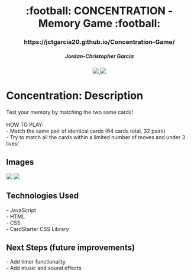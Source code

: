 <div align="center">
   <h1>:football: CONCENTRATION - Memory Game :football:</h1>
   <h3>https://jctgarcia20.github.io/Concentration-Game/</h3>
   <h5> Jordan-Christopher Garcia </h5>                             
   <a href="linkedin.com/in/jctgarcia20" target="_blank">
      <img src="https://img.shields.io/badge/-linkedin.com/in/user-blue?style=flat&``logo=Linkedin&logoColor=white">
   </a> 
   <a href="jctgarcia20@gmail.com" target="_blank">
      <img src="https://img.shields.io/badge/-user@gmail.com-c14438?style=flat&logo=Gmail&``logoColor=white">
   </a>
</div>

<h1>Concentration: Description</h1>
<p>Test your memory by matching the two same cards!
<br>
<br>HOW TO PLAY:
<br> - Match the same pair of identical cards (64 cards total, 32 pairs)
<br> - Try to match all the cards within a limited number of moves and under 3 lives! </p>

<h2>Images</h2>
<img src="https://i.imgur.com/O7QgR57.pngr">
<img src="https://i.imgur.com/T452Vp8.png">


<h2>Technologies Used</h2>
<p>- JavaScript
<br>- HTML
<br>- CSS
<br>- CardStarter CSS Library<p>

<h2>Next Steps (future improvements)</h2>
<p>- Add timer functionality
<br>- Add music and sound effects</p>